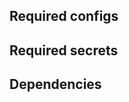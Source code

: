 <!---
This is autogenerated documentation. Do not edit it
-->

## Required configs

<ol>
</ol>

## Required secrets

<ol>
</ol>

## Dependencies

<ol>
</ol>

<!---
End of autogenerated documentation
-->